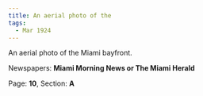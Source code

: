```yaml
---  
title: An aerial photo of the  
tags:  
  - Mar 1924  
---  
```

  
An aerial photo of the Miami bayfront.  
  
Newspapers: **Miami Morning News or The Miami Herald**  
  
Page: **10**, Section: **A** 
